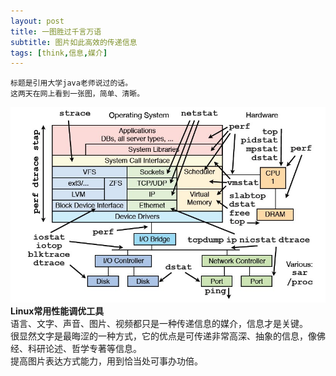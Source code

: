 ```yaml
---
layout: post
title: 一图胜过千言万语
subtitle: 图片如此高效的传递信息
tags: [think,信息,媒介]
---
```

	标题是引用大学java老师说过的话。    
	这两天在网上看到一张图，简单、清晰。         
![Linux常用性能调优工具图](/img/2017-02-10-一图胜过千言万语-1.jpg)
                          __Linux常用性能调优工具__            
	语言、文字、声音、图片、视频都只是一种传递信息的媒介，信息才是关键。   
	很显然文字是最晦涩的一种方式，它的优点是可传递非常高深、抽象的信息，像佛经、科研论述、哲学专著等信息。   
	提高图片表达方式能力，用到恰当处可事办功倍。   
  
  
  
  
